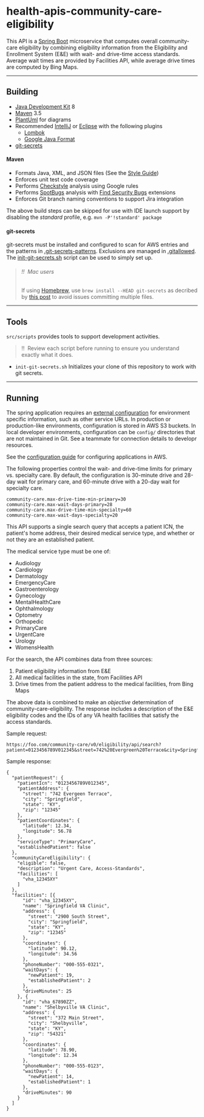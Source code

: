 # health-apis-community-care-eligibility

This API is a [Spring Boot](https://spring.io/projects/spring-boot) microservice 
that computes overall community-care eligibility by combining eligibility information 
from the Eligibility and Enrollment System (E&E) with wait- and drive-time access 
standards. Average wait times are provided by Facilities API, while average drive 
times are computed by Bing Maps.

----

## Building
- [Java Development Kit](https://openjdk.java.net/) 8
- [Maven](http://maven.apache.org/) 3.5
- [PlantUml](http://plantuml.com/) for diagrams
- Recommended [IntelliJ](https://www.jetbrains.com/idea/)
  or [Eclipse](https://www.eclipse.org/downloads/packages/installer)
  with the following plugins
  - [Lombok](https://projectlombok.org/)
  - [Google Java Format](https://github.com/google/google-java-format)
- [git-secrets](https://github.com/awslabs/git-secrets)

#### Maven
- Formats Java, XML, and JSON files
  (See the [Style Guide](https://google.github.io/styleguide/javaguide.html))
- Enforces unit test code coverage
- Performs [Checkstyle](http://checkstyle.sourceforge.net/) analysis using Google rules
- Performs [SpotBugs](https://spotbugs.github.io/) analysis
  with [Find Security Bugs](http://find-sec-bugs.github.io/) extensions
- Enforces Git branch naming conventions to support Jira integration

The above build steps can be skipped for use with IDE launch support by disabling the
_standard_ profile, e.g. `mvn -P'!standard' package`

#### git-secrets
git-secrets must be installed and configured to scan for AWS entries and the patterns in
[.git-secrets-patterns](.git-secrets-patterns). Exclusions are managed in
[.gitallowed](.gitallowed).
The [init-git-secrets.sh](src/scripts/init-git-secrets.sh) script can be used to simply set up.

> ###### !!  Mac users
> If using [Homebrew](https://brew.sh/), use `brew install --HEAD git-secrets` as decribed
> by [this post](https://github.com/awslabs/git-secrets/issues/65#issuecomment-416382565) to
> avoid issues committing multiple files.

----

## Tools
`src/scripts` provides tools to support development activities.

> !!  Review each script before running to ensure you understand exactly what it does.

- `init-git-secrets.sh`
  Initializes your clone of this repository to work with git secrets.

----

## Running

The spring application requires an
[external configuration](https://docs.spring.io/spring-boot/docs/current/reference/html/boot-features-external-config.html)
for environment specific information, such as other service URLs. In production or
production-like environments, configuration is stored in AWS S3 buckets. In local developer
environments, configuration can be `config/` directories that are not maintained in Git. See
a teammate for connection details to developr resources.

See the [configuration guide](configuration.md) for configuring applications in AWS.

The following properties control the wait- and drive-time limits for primary vs. 
specialty care. By default, the configuration is 30-minute drive and 28-day wait for 
primary care, and 60-minute drive with a 20-day wait for specialty care.

```
community-care.max-drive-time-min-primary=30
community-care.max-wait-days-primary=28
community-care.max-drive-time-min-specialty=60
community-care.max-wait-days-specialty=20
```

This API supports a single search query that accepts a patient ICN, the patient's home address, 
their desired medical service type, and whether or not they are an established patient.

The medical service type must be one of:
* Audiology
* Cardiology
* Dermatology
* EmergencyCare
* Gastroenterology
* Gynecology
* MentalHealthCare
* Ophthalmology
* Optometry
* Orthopedic
* PrimaryCare
* UrgentCare
* Urology
* WomensHealth

For the search, the API combines data from three sources:
1. Patient eligibility information from E&E
2. All medical facilities in the state, from Facilities API
3. Drive times from the patient address to the medical facilities, from Bing Maps

The above data is combined to make an *objective* determination of community-care-eligibility. 
The response includes a description of the E&E eligibility codes and the IDs of any VA health 
facilities that satisfy the access standards.

Sample request:

```
https://foo.com/community-care/v0/eligibility/api/search?patient=0123456789V012345&street=742%20Evergreen%20Terrace&city=Springfield&state=KY&zip=12345&serviceType=primarycare&establishedPatient=false
```

Sample response:

```
{
  "patientRequest": {
    "patientIcn": "0123456789V012345",
    "patientAddress": {
      "street": "742 Evergeen Terrace",
      "city": "Springfield",
      "state": "KY",
      "zip": "12345"
    },
    "patientCoordinates": {
      "latitude": 12.34,
      "longitude": 56.78
    },
    "serviceType": "PrimaryCare",
    "establishedPatient": false
  },
  "communityCareEligibility": {
    "eligible": false,
    "description": "Urgent Care, Access-Standards",
    "facilities": [
      "vha_12345XY"
    ]
  },
  "facilities": [{
      "id": "vha_12345XY",
      "name": "Springfield VA Clinic",
      "address": {
        "street": "2900 South Street",
        "city": "Springfield",
        "state": "KY",
        "zip": "12345"
      },
      "coordinates": {
        "latitude": 90.12,
        "longitude": 34.56
      },
      "phoneNumber": "000-555-0321",
      "waitDays": {
        "newPatient": 19,
        "establishedPatient": 2
      },
      "driveMinutes": 25
    }, {
      "id": "vha_67890ZZ",
      "name": "Shelbyville VA Clinic",
      "address": {
        "street": "372 Main Street",
        "city": "Shelbyville",
        "state": "KY",
        "zip": "54321"
      },
      "coordinates": {
        "latitude": 78.90,
        "longitude": 12.34
      },
      "phoneNumber": "000-555-0123",
      "waitDays": {
        "newPatient": 14,
        "establishedPatient": 1
      },
      "driveMinutes": 90
    }
  ]
}
```
